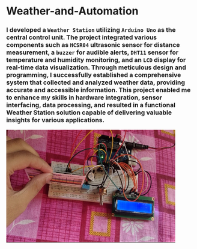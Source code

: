 # Weather-and-Automation  

### I developed a `Weather Station` utilizing `Arduino Uno` as the central control unit. The project integrated various components such as `HCSR04` ultrasonic sensor for distance measurement, a `buzzer` for audible alerts, `DHT11` sensor for temperature and humidity monitoring, and an `LCD` display for real-time data visualization. Through meticulous design and programming, I successfully established a comprehensive system that collected and analyzed weather data, providing accurate and accessible information. This project enabled me to enhance my skills in hardware integration, sensor interfacing, data processing, and resulted in a functional Weather Station solution capable of delivering valuable insights for various applications.


<a href = "https://www.linkedin.com/in/prithijit-banerjee/"><img src = "https://github.com/pb-dot/Weather-and-Automation/blob/main/assets/WhatsApp%20Image%202023-06-20%20at%2022.00.23.jpeg" height = 300 width = 450/></a>

